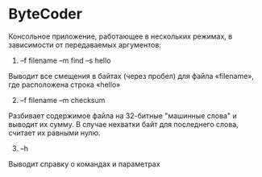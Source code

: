 # ByteCoder

Консольное приложение, работающее в нескольких режимах, в зависимости от передаваемых аргументов:

1) –f filename –m find –s hello

Выводит все смещения в байтах (через пробел) для файла «filename», где расположена строка «hello»

2) –f filename –m checksum

Разбивает содержимое файла на 32-битные "машинные слова" и выводит их сумму. В случае нехватки байт для последнего слова, считает их равными нулю.

3) –h

Выводит справку о командах и параметрах
